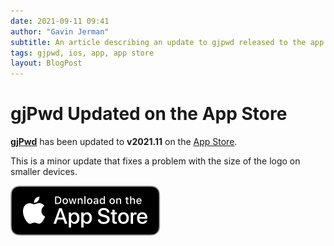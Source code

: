 ```yaml
---
date: 2021-09-11 09:41
author: "Gavin Jerman"
subtitle: An article describing an update to gjpwd released to the app store.
tags: gjpwd, ios, app, app store
layout: BlogPost
---
```


# gjPwd Updated on the App Store

[**gjPwd**](/projects/gjPwd) has been updated to **v2021.11** on the [App Store](https://apps.apple.com/gb/app/gjpwd/id1532589670?platform=iphone).

This is a minor update that fixes a problem with the size of the logo on smaller devices.
<br>

[![download](/images/Download_on_the_App_Store_Badge_US-UK_RGB_blk_092917.svg)](https://apps.apple.com/gb/app/gjpwd/id1532589670?platform=iphone)
